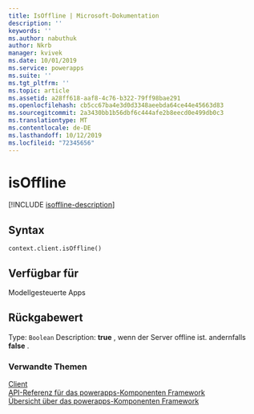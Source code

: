```yaml
---
title: IsOffline | Microsoft-Dokumentation
description: ''
keywords: ''
ms.author: nabuthuk
author: Nkrb
manager: kvivek
ms.date: 10/01/2019
ms.service: powerapps
ms.suite: ''
ms.tgt_pltfrm: ''
ms.topic: article
ms.assetid: a28ff618-aaf8-4c76-b322-79ff98bae291
ms.openlocfilehash: cb5cc67ba4e3d0d3348aeebda64ce44e45663d83
ms.sourcegitcommit: 2a3430bb1b56dbf6c444afe2b8eecd0e499db0c3
ms.translationtype: MT
ms.contentlocale: de-DE
ms.lasthandoff: 10/12/2019
ms.locfileid: "72345656"
---
```

# <a name="isoffline"></a>isOffline

[!INCLUDE [isoffline-description](includes/isoffline-description.md)]

## <a name="syntax"></a>Syntax

`context.client.isOffline()`

## <a name="available-for"></a>Verfügbar für

Modellgesteuerte Apps

## <a name="return-value"></a>Rückgabewert

Type: `Boolean` Description: **true** , wenn der Server offline ist. andernfalls **false** .

### <a name="related-topics"></a>Verwandte Themen

[Client](../client.md)<br/>
[API-Referenz für das powerapps-Komponenten Framework](../../reference/index.md)<br/>
[Übersicht über das powerapps-Komponenten Framework](../../overview.md)
